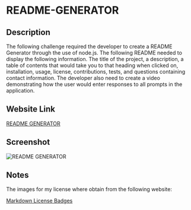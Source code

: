 # README-GENERATOR

## Description

The following challenge required the developer to create a README Generator through the use of node.js. The following README needed to display the following information. The title of the project, a description, a table of contents that would take you to that heading when clicked on, installation, usage, license, contributions, tests, and questions containing contact information. The developer also need to create a video demonstrating how the user would enter responses to all prompts in the application.

## Website Link

[README GENERATOR](https://solis07.github.io/README-GENERATOR/)

## Screenshot

![README GENERATOR](./assets/img/unfinished-weather-dashboard-screenshot.jpeg)

## Notes

The images for my license where obtain from the following website:

[Markdown License Badges](https://gist.github.com/lukas-h/2a5d00690736b4c3a7ba)
